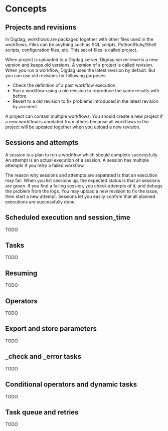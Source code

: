 # Concepts

## Projects and revisions

In Digdag, workflows are packaged together with other files used in the workflows. Files can be anything such as SQL scripts, Python/Ruby/Shell scripts, configuration files, etc. This set of files is called project.

When project is uploaded to a Digdag server, Digdag server inserts a new version and keeps old versions. A version of a project is called revision. When you run a workflow, Digdag uses the latest revision by default. But you can use old revisions for following purposes:

* Check the definition of a past workflow execution.
* Run a workflow using a old revision to reproduce the same results with before.
* Revert to a old revision to fix problems introduced in the latest revision by accident.

A project can contain multiple workflows. You should create a new project if a new workflow is unrelated from others because all workflows in the project will be updated together when you upload a new revision.


## Sessions and attempts

A session is a plan to run a workflow which should complete successfully. An attempt is an actual execution of a session. A session has multiple attempts if you retry a failed workflow.

The reason why sessions and attempts are separated is that an execution may fail. When you list sessions up, the expected status is that all sessions are green. If you find a failing session, you check attempts of it, and debugs the problem from the logs. You may upload a new revision to fix the issue, then start a new attempt. Sessions let you easily confirm that all planned executions are successfully done.


## Scheduled execution and session_time

TODO


## Tasks

TODO


## Resuming

TODO


## Operators

TODO


## Export and store parameters

TODO


## _check and _error tasks


TODO


## Conditional operators and dynamic tasks

TODO


## Task queue and retries

TODO

